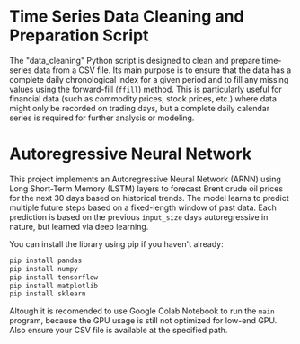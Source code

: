 # Time Series Data Cleaning and Preparation Script
The "data_cleaning" Python script is designed to clean and prepare time-series data from a CSV file. Its main purpose is to ensure that the data has a complete daily chronological index for a given period and to fill any missing values using the forward-fill (`ffill`) method. This is particularly useful for financial data (such as commodity prices, stock prices, etc.) where data might only be recorded on trading days, but a complete daily calendar series is required for further analysis or modeling.

# Autoregressive Neural Network
This project implements an Autoregressive Neural Network (ARNN) using Long Short-Term Memory (LSTM) layers to forecast Brent crude oil prices for the next 30 days based on historical trends. The model learns to predict multiple future steps based on a fixed-length window of past data. Each prediction is based on the previous `input_size` days autoregressive in nature, but learned via deep learning.

You can install the library using pip if you haven't already:
```bash
pip install pandas
pip install numpy
pip install tensorflow
pip install matplotlib
pip install sklearn
```

Altough it is recomended to use Google Colab Notebook to run the `main` program, because the GPU usage is still not optimized for low-end GPU. Also ensure your CSV file is available at the specified path.
